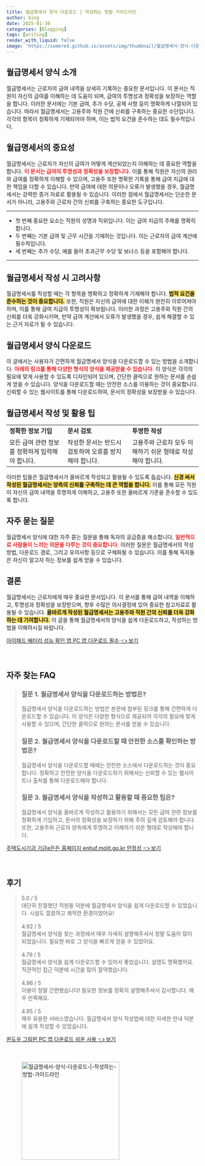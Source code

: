 ```yaml
---
title: 월급명세서 양식 다운로드 | 작성하는 방법 가이드라인
author: bing
date: 2025-01-30
categories: [Blogging]
tags: [writing]
render_with_liquid: false
image: 'https://somered.github.io/assets/img/thumbnail/월급명세서-양식-다운로드-|-작성하는-방법-가이드라인.webp'
---
```



<h2 id='월급명세서_양식_소개'>월급명세서 양식 소개</h2>

<p>월급명세서는 근로자의 급여 내역을 상세히 기록하는 중요한 문서입니다. 이 문서는 직원이 자신의 급여를 이해하는 데 도움이 되며, 급여의 투명성과 정확성을 보장하는 역할을 합니다. 이러한 문서에는 기본 급여, 추가 수당, 공제 사항 등이 명확하게 나열되어 있습니다. 따라서 월급명세서는 고용주와 직원 간에 신뢰를 구축하는 중요한 수단입니다. 각각의 항목이 정확하게 기재되어야 하며, 이는 법적 요건을 준수하는 데도 필수적입니다.</p>

<h2 id='월급명세서_중요성'>월급명세서의 중요성</h2>

<p>월급명세서는 근로자가 자신의 급여가 어떻게 계산되었는지 이해하는 데 중요한 역할을 합니다. <b><span style="color: #ee2323;">이 문서는 급여의 투명성과 정확성을 보장합니다.</span></b> 이를 통해 직원은 자신의 권리와 급여를 정확하게 이해할 수 있으며, 고용주 또한 명확한 기록을 통해 급여 지급에 대한 책임을 다할 수 있습니다. 만약 급여에 대한 의문이나 오류가 발생했을 경우, 월급명세서는 강력한 증거 자료로 활용될 수 있습니다. 이러한 점에서 월급명세서는 단순한 문서가 아니라, 고용주와 근로자 간의 신뢰를 구축하는 중요한 도구입니다.</p>

<hr />

<ul>
    <li>첫 번째 중요한 요소는 직원의 성명과 직위입니다. 이는 급여 지급의 주체를 명확히 합니다.</li>
    <li>두 번째는 기본 급여 및 근무 시간을 기재하는 것입니다. 이는 근로자의 급여 계산에 필수적입니다.</li>
    <li>세 번째는 추가 수당, 예를 들어 초과근무 수당 및 보너스 등을 포함해야 합니다.</li>
</ul>

<hr />

<h2 id='월급명세서_작성_시_고려사항'>월급명세서 작성 시 고려사항</h2>

<p>월급명세서를 작성할 때는 각 항목을 명확하고 정확하게 기재해야 합니다. <b><span style="background-color: #ffe066;">법적 요건을 준수하는 것이 중요합니다.</span></b> 또한, 직원은 자신의 급여에 대한 이해가 완전히 이루어져야 하며, 이를 통해 급여 지급의 투명성이 확보됩니다. 이러한 과정은 고용주와 직원 간의 신뢰를 더욱 강화시키며, 만약 급여 계산에서 오류가 발생했을 경우, 쉽게 해결할 수 있는 근거 자료가 될 수 있습니다.</p>

<h2 id='월급명세서_양식_다운로드'>월급명세서 양식 다운로드</h2>

<p>이 글에서는 사용자가 간편하게 월급명세서 양식을 다운로드할 수 있는 방법을 소개합니다. <b><span style="color: #ee2323;">아래의 링크를 통해 다양한 형식의 양식을 제공받을 수 있습니다.</span></b> 이 양식은 각각의 필요에 맞게 사용할 수 있도록 디자인되어 있으며, 간단한 클릭으로 원하는 문서를 손쉽게 얻을 수 있습니다. 양식을 다운로드할 때는 안전한 소스를 이용하는 것이 중요합니다. 신뢰할 수 있는 웹사이트를 통해 다운로드하여, 문서의 정확성을 보장받을 수 있습니다.</p>

<h2 id='월급명세서_작성_팁'>월급명세서 작성 및 활용 팁</h2>

<table>
    <tr>
        <td><b>정확한 정보 기입</b></td>
        <td><b>문서 검토</b></td>
        <td><b>투명한 작성</b></td>
    </tr>
    <tr>
        <td>모든 급여 관련 정보를 정확하게 입력해야 합니다.</td>
        <td>작성한 문서는 반드시 검토하여 오류를 방지해야 합니다.</td>
        <td>고용주와 근로자 모두 이해하기 쉬운 형태로 작성해야 합니다.</td>
    </tr>
</table>

<p>이러한 팁들은 월급명세서가 올바르게 작성되고 활용될 수 있도록 돕습니다. <b><span style="background-color: #ffe066;">신경 써서 작성된 월급명세서는 양측의 신뢰를 구축하는 데 큰 역할을 합니다.</span></b> 이를 통해 모든 직원이 자신의 급여 내역을 투명하게 이해하고, 고용주 또한 올바르게 기준을 준수할 수 있도록 합니다.</p>

<h2 id='자주_묻는_질문'>자주 묻는 질문</h2>

<p>월급명세서 양식에 대한 자주 묻는 질문을 통해 독자의 궁금증을 해소합니다. <b><span style="color: #ee2323;">일반적으로 사람들이 느끼는 의문을 다루는 것이 중요합니다.</span></b> 이러한 질문은 월급명세서의 작성 방법, 다운로드 경로, 그리고 유의사항 등으로 구체화될 수 있습니다. 이를 통해 독자들은 자신이 알고자 하는 정보를 쉽게 얻을 수 있습니다.</p>

<h2 id='결론'>결론</h2>

<p>월급명세서는 근로자에게 매우 중요한 문서입니다. 이 문서를 통해 급여 내역을 이해하고, 투명성과 정확성을 보장받으며, 향후 수많은 의사결정에 있어 중요한 참고자료로 활용될 수 있습니다. <b><span style="background-color: #ffe066;">올바르게 작성된 월급명세서는 고용주와 직원 간의 신뢰를 더욱 강화하는 데 기여합니다.</span></b> 이 글을 통해 월급명세서의 양식을 쉽게 다운로드하고, 작성하는 방법을 이해하시길 바랍니다.</p>


<p><a class="click-button" title="아이패드 배터리 성능 확인 앱 PC 앱 다운로드 필수" href="https://somered.github.io/posts/%EC%95%84%EC%9D%B4%ED%8C%A8%EB%93%9C-%EB%B0%B0%ED%84%B0%EB%A6%AC-%EC%84%B1%EB%8A%A5-%ED%99%95%EC%9D%B8-%EC%95%B1-PC-%EC%95%B1-%EB%8B%A4%EC%9A%B4%EB%A1%9C%EB%93%9C-%ED%95%84%EC%88%98/" rel="dofollow">아이패드 배터리 성능 확인 앱 PC 앱 다운로드 필수 👈 보기</a></p><br>
<h2 id='자주_찾는_FAQ'>자주 찾는 FAQ</h2>
<div itemscope="" itemtype="https://schema.org/FAQPage"> 
<blockquote> 
<div itemscope="" itemprop="mainEntity" itemtype="https://schema.org/Question"> 
<h3 itemprop="name">질문 1. 월급명세서 양식을 다운로드하는 방법은?</h3> 
<div itemscope="" itemprop="acceptedAnswer" itemtype="https://schema.org/Answer"> 
<span itemprop="text"> 
<p>월급명세서 양식을 다운로드하는 방법은 본문에 첨부된 링크를 통해 간편하게 다운로드할 수 있습니다. 이 양식은 다양한 형식으로 제공되어 각각의 필요에 맞게 사용할 수 있으며, 간단한 클릭으로 원하는 문서를 얻을 수 있습니다.</p> 
</span> 
</div> 
</div> 

<div itemscope="" itemprop="mainEntity" itemtype="https://schema.org/Question"> 
<h3 itemprop="name">질문 2. 월급명세서 양식을 다운로드할 때 안전한 소스를 확인하는 방법은?</h3> 
<div itemscope="" itemprop="acceptedAnswer" itemtype="https://schema.org/Answer"> 
<span itemprop="text"> 
<p>월급명세서 양식을 다운로드할 때에는 안전한 소스에서 다운로드하는 것이 중요합니다. 정확하고 안전한 양식을 다운로드하기 위해서는 신뢰할 수 있는 웹사이트나 출처를 통해 다운로드해야 합니다.</p> 
</span> 
</div> 
</div> 

<div itemscope="" itemprop="mainEntity" itemtype="https://schema.org/Question"> 
<h3 itemprop="name">질문 3. 월급명세서 양식을 작성하고 활용할 때 중요한 팁은?</h3> 
<div itemscope="" itemprop="acceptedAnswer" itemtype="https://schema.org/Answer"> 
<span itemprop="text"> 
<p>월급명세서 양식을 올바르게 작성하고 활용하기 위해서는 모든 급여 관련 정보를 정확하게 기입하고, 문서의 정확성을 보장하기 위해 주의 깊게 검토해야 합니다. 또한, 고용주와 근로자 양측에게 투명하고 이해하기 쉬운 형태로 작성해야 합니다.</p> 
</span> 
</div> 
</div> 
</blockquote> 
</div>
<p><a class="click-button" title="주택도시기금 기금e든든 홈페이지 enhuf.molit.go.kr 안정성" href="https://somered.github.io/posts/%EC%A3%BC%ED%83%9D%EB%8F%84%EC%8B%9C%EA%B8%B0%EA%B8%88-%EA%B8%B0%EA%B8%88e%EB%93%A0%EB%93%A0-%ED%99%88%ED%8E%98%EC%9D%B4%EC%A7%80-enhuf.molit.go.kr-%EC%95%88%EC%A0%95%EC%84%B1/" rel="dofollow">주택도시기금 기금e든든 홈페이지 enhuf.molit.go.kr 안정성 👈 보기</a></p><br>
<h2 id='후기'>후기</h2>
<div itemscope itemtype="https://schema.org/Product">
  <blockquote>
  <div itemprop="review" itemscope itemtype="https://schema.org/Review">
      <div itemprop="reviewRating" itemscope itemtype="https://schema.org/Rating"> <span itemprop="ratingValue">5.0</span> / <span itemprop="bestRating">5</span> </div>
      <span itemprop="reviewBody">대단히 친절했던 직원들 덕분에 월급명세서 양식을 쉽게 다운로드할 수 있었습니다. 시설도 깔끔하고 쾌적한 환경이었어요!</span>
  </div>
  <br>
  <div itemprop="review" itemscope itemtype="https://schema.org/Review">
      <div itemprop="reviewRating" itemscope itemtype="https://schema.org/Rating"> <span itemprop="ratingValue">4.92</span> / <span itemprop="bestRating">5</span> </div>
      <span itemprop="reviewBody">월급명세서 양식을 찾는 과정에서 매우 자세히 설명해주셔서 정말 도움이 많이 되었습니다. 필요한 바로 그 양식을 빠르게 얻을 수 있었어요.</span>
  </div>
  <br>
  <div itemprop="review" itemscope itemtype="https://schema.org/Review">
      <div itemprop="reviewRating" itemscope itemtype="https://schema.org/Rating"> <span itemprop="ratingValue">4.79</span> / <span itemprop="bestRating">5</span> </div>
      <span itemprop="reviewBody">월급명세서 양식을 쉽게 다운로드할 수 있어서 좋았습니다. 설명도 명확했어요. 직관적인 접근 덕분에 시간을 많이 절약했습니다.</span>
  </div>
  <br>
  <div itemprop="review" itemscope itemtype="https://schema.org/Review">
      <div itemprop="reviewRating" itemscope itemtype="https://schema.org/Rating"> <span itemprop="ratingValue">4.96</span> / <span itemprop="bestRating">5</span> </div>
      <span itemprop="reviewBody">이용이 정말 간편했습니다! 필요한 정보를 정확히 설명해주셔서 감사합니다. 매우 만족해요.</span>
  </div>
  <br>
  <div itemprop="review" itemscope itemtype="https://schema.org/Review">
      <div itemprop="reviewRating" itemscope itemtype="https://schema.org/Rating"> <span itemprop="ratingValue">4.95</span> / <span itemprop="bestRating">5</span> </div>
      <span itemprop="reviewBody">매우 유용한 서비스였습니다. 월급명세서 양식 작성법에 대한 자세한 안내 덕분에 쉽게 작성할 수 있었습니다.</span>
  </div>
  </blockquote>
</div>
<p><a class="click-button" title="윈도우 그림판 PC 앱 다운로드 쉬운 사용" href="https://somered.github.io/posts/%EC%9C%88%EB%8F%84%EC%9A%B0-%EA%B7%B8%EB%A6%BC%ED%8C%90-PC-%EC%95%B1-%EB%8B%A4%EC%9A%B4%EB%A1%9C%EB%93%9C-%EC%89%AC%EC%9A%B4-%EC%82%AC%EC%9A%A9/" rel="dofollow">윈도우 그림판 PC 앱 다운로드 쉬운 사용 👈 보기</a></p><br>
<figure class="image"><img src="https://somered.github.io/assets/img/thumbnail/월급명세서-양식-다운로드-|-작성하는-방법-가이드라인.webp" alt="월급명세서-양식-다운로드-|-작성하는-방법-가이드라인" width="256" height="256"></figure>